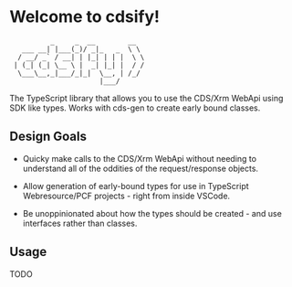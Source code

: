 # Welcome to cdsify!
```
          _     _  __        __  
   ___ __| |___(_)/ _|_   _  \ \ 
  / __/ _` / __| | |_| | | |  \ \
 | (_| (_| \__ \ |  _| |_| |  / /
  \___\__,_|___/_|_|  \__, | /_/ 
                      |___/    
```
The TypeScript library that allows you to use the CDS/Xrm WebApi using SDK like types.
Works with cds-gen to create early bound classes.

## Design Goals
- Quicky make calls to the CDS/Xrm WebApi without needing to understand all of the oddities of the request/response objects.

- Allow generation of early-bound types for use in TypeScript Webresource/PCF projects - right from inside VSCode.

- Be unoppinionated about how the types should be created - and use interfaces rather than classes.

## Usage
TODO
